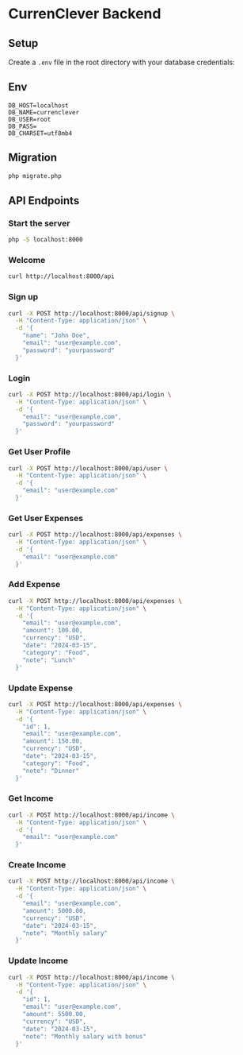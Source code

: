 # CurrenClever Backend

## Setup

Create a `.env` file in the root directory with your database credentials:

## Env

```env
DB_HOST=localhost
DB_NAME=currenclever
DB_USER=root
DB_PASS=
DB_CHARSET=utf8mb4
```

## Migration

```bash
php migrate.php
```

## API Endpoints

### Start the server

```bash
php -S localhost:8000
```

### Welcome

```bash
curl http://localhost:8000/api
```

### Sign up

```bash
curl -X POST http://localhost:8000/api/signup \
  -H "Content-Type: application/json" \
  -d '{
    "name": "John Doe",
    "email": "user@example.com",
    "password": "yourpassword"
  }'
```

### Login

```bash
curl -X POST http://localhost:8000/api/login \
  -H "Content-Type: application/json" \
  -d '{
    "email": "user@example.com",
    "password": "yourpassword"
  }'
```

### Get User Profile

```bash
curl -X POST http://localhost:8000/api/user \
  -H "Content-Type: application/json" \
  -d '{
    "email": "user@example.com"
  }'
```

### Get User Expenses

```bash
curl -X POST http://localhost:8000/api/expenses \
  -H "Content-Type: application/json" \
  -d '{
    "email": "user@example.com"
  }'
```

### Add Expense

```bash
curl -X POST http://localhost:8000/api/expenses \
  -H "Content-Type: application/json" \
  -d '{
    "email": "user@example.com",
    "amount": 100.00,
    "currency": "USD",
    "date": "2024-03-15",
    "category": "Food",
    "note": "Lunch"
  }'
```

### Update Expense

```bash
curl -X POST http://localhost:8000/api/expenses \
  -H "Content-Type: application/json" \
  -d '{
    "id": 1,
    "email": "user@example.com",
    "amount": 150.00,
    "currency": "USD",
    "date": "2024-03-15",
    "category": "Food",
    "note": "Dinner"
  }'
```

### Get Income

```bash
curl -X POST http://localhost:8000/api/income \
  -H "Content-Type: application/json" \
  -d '{
    "email": "user@example.com"
  }'
```

### Create Income

```bash
curl -X POST http://localhost:8000/api/income \
  -H "Content-Type: application/json" \
  -d '{
    "email": "user@example.com",
    "amount": 5000.00,
    "currency": "USD",
    "date": "2024-03-15",
    "note": "Monthly salary"
  }'
```

### Update Income

```bash
curl -X POST http://localhost:8000/api/income \
  -H "Content-Type: application/json" \
  -d '{
    "id": 1,
    "email": "user@example.com",
    "amount": 5500.00,
    "currency": "USD",
    "date": "2024-03-15",
    "note": "Monthly salary with bonus"
  }'
```